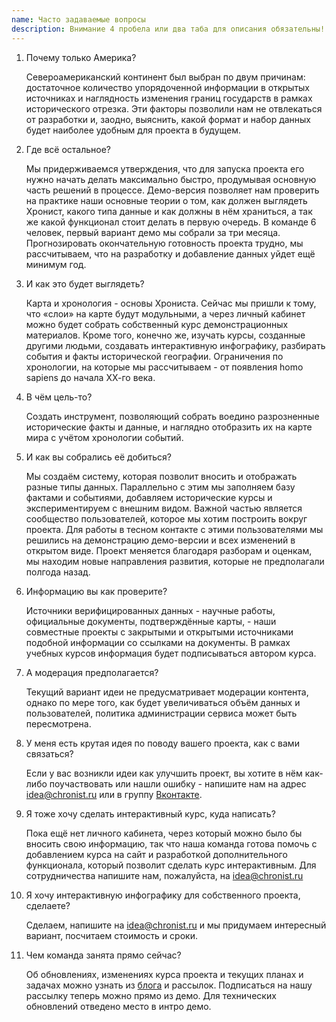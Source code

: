 ```yaml
---
name: Часто задаваемые вопросы
description: Внимание 4 пробела или два таба для описания обязательны!
---
```


1. Почему только Америка?

    Североамериканский континент был выбран по двум причинам: достаточное количество упорядоченной информации в открытых источниках и наглядность изменения границ государств в рамках исторического отрезка. Эти факторы позволили нам не отвлекаться от разработки и, заодно, выяснить, какой формат и набор данных будет наиболее удобным для проекта в будущем.

1. Где всё остальное?

    Мы придерживаемся утверждения, что для запуска проекта его нужно начать делать максимально быстро, продумывая основную часть решений в процессе. Демо-версия позволяет нам проверить на практике наши основные теории о том, как должен выглядеть Хронист, какого типа данные и как должны в нём храниться, а так же какой функционал стоит делать в первую очередь. В команде 6 человек, первый вариант демо мы собрали за три месяца. Прогнозировать окончательную готовность проекта трудно, мы рассчитываем, что на разработку и добавление данных уйдет ещё минимум год.

1. И как это будет выглядеть?

    Карта и хронология - основы Хрониста. Сейчас мы пришли к тому, что «слои» на карте будут модульными, а через личный кабинет можно будет собрать собственный курс демонстрационных материалов. Кроме того, конечно же, изучать курсы, созданные другими людьми, создавать интерактивную инфографику, разбирать события и факты исторической географии. Ограничения по хронологии, на которые мы рассчитываем - от появления homo sapiens до начала ХХ-го века.

1. В чём цель-то?

    Создать инструмент, позволяющий собрать воедино разрозненные исторические факты и данные, и наглядно    отобразить их на карте мира с учётом хронологии событий.

1. И как вы собрались её добиться?

    Мы создаём систему, которая позволит вносить и отображать разные типы данных. Параллельно с этим мы     заполняем базу фактами и событиями, добавляем исторические курсы и экспериментируем с внешним видом. Важной     частью является сообщество пользователей, которое мы хотим построить вокруг проекта. Для работы в тесном    контакте с этими пользователями мы решились на демонстрацию демо-версии и всех изменений в открытом виде.   Проект меняется благодаря разборам и оценкам, мы находим новые направления развития, которые не предполагали     полгода назад.

1. Информацию вы как проверите?

    Источники верифицированных данных - научные работы, официальные документы, подтверждённые карты, - наши совместные проекты с закрытыми и открытыми источниками подобной информации со ссылками на документы. В рамках учебных курсов информация будет подписываться автором курса.

1. А модерация предполагается?

    Текущий вариант идеи не предусматривает модерации контента, однако по мере того, как будет увеличиваться объём данных и пользователей, политика администрации сервиса может быть пересмотрена.

1. У меня есть крутая идея по поводу вашего проекта, как с вами связаться?

    Если у вас возникли идеи как улучшить проект, вы хотите в нём как-либо поучаствовать или нашли ошибку - напишите нам на адрес [idea@chronist.ru](mailto:idea@chronist.ru) или в группу [Вконтакте](https://vk.com/chronist).

1. Я тоже хочу сделать интерактивный курс, куда написать?

    Пока ещё нет личного кабинета, через который можно было бы вносить свою информацию, так что наша команда готова помочь с добавлением курса на сайт и разработкой дополнительного функционала, который позволит сделать курс интерактивным. Для сотрудничества напишите нам, пожалуйста, на [idea@chronist.ru](mailto:idea@chronist.ru)

1. Я хочу интерактивную инфографику для собственного проекта, сделаете?

    Сделаем, напишите на [idea@chronist.ru](mailto:idea@chronist.ru) и мы придумаем интересный вариант, посчитаем стоимость и сроки.

1. Чем команда занята прямо сейчас?

    Об обновлениях, изменениях курса проекта и текущих планах и задачах можно узнать из [блога](https://chronist.ru/blog) и рассылок. Подписаться на нашу рассылку теперь можно прямо из демо. Для технических обновлений отведено место в интро демо.

